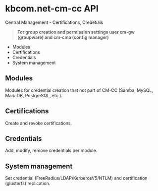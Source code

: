 # kbcom.net-cm-cc API
Central Management - Certifications, Credetials

>**For group creation and permission settings user cm-gw (groupware) and cm-cma (config manager)**

- Modules
- Certifications
- Credentials
- System management

## Modules
Modules for credential creation that not part of CM-CC (Samba, MySQL, MariaDB, PostgreSQL, etc.).

## Certifications
Create and revoke certifications.

## Credentials
Add, modify, remove credentials per module.

## System management
Set credential (FreeRadius/LDAP/KerberosV5/NTLM) and certification (glusterfs) replication.
